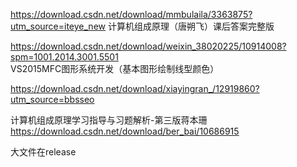 https://download.csdn.net/download/mmbulaila/3363875?utm_source=iteye_new
计算机组成原理（唐朔飞）课后答案完整版

https://download.csdn.net/download/weixin_38020225/10914008?spm=1001.2014.3001.5501
VS2015MFC图形系统开发（基本图形绘制线型颜色）

https://download.csdn.net/download/xiayingran_/12919860?utm_source=bbsseo


计算机组成原理学习指导与习题解析-第三版蒋本珊
https://download.csdn.net/download/ber_bai/10686915

大文件在release
